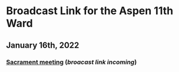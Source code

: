 # Broadcast Link for the Aspen 11th Ward

## January 16th, 2022
### [Sacrament meeting](https://youtu.be/SHXL5O7at4U) (*broacast link incoming*)
